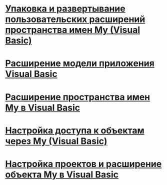 # [Упаковка и развертывание пользовательских расширений пространства имен My (Visual Basic)](packaging-and-deploying-custom-my-extensions.md)
# [Расширение модели приложения Visual Basic](extending-the-visual-basic-application-model.md)
# [Расширение пространства имен My в Visual Basic](extending-the-my-namespace.md)
# [Настройка доступа к объектам через My (Visual Basic)](customizing-which-objects-are-available-in-my.md)
# [Настройка проектов и расширение объекта My в Visual Basic](customizing-projects-and-extending-my.md)
